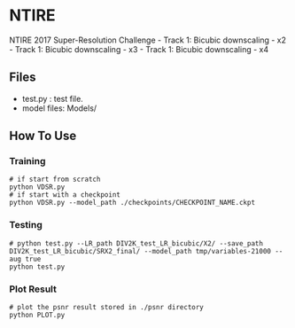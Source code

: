 # NTIRE
NTIRE 2017 Super-Resolution Challenge - Track 1: Bicubic downscaling - x2 - Track 1: Bicubic downscaling - x3 - Track 1: Bicubic downscaling - x4

## Files
- test.py : test file.
- model files: Models/

## How To Use
### Training
```shell
# if start from scratch
python VDSR.py
# if start with a checkpoint
python VDSR.py --model_path ./checkpoints/CHECKPOINT_NAME.ckpt
```
### Testing
```shell
# python test.py --LR_path DIV2K_test_LR_bicubic/X2/ --save_path DIV2K_test_LR_bicubic/SRX2_final/ --model_path tmp/variables-21000 --aug true
python test.py
```
### Plot Result
```shell
# plot the psnr result stored in ./psnr directory
python PLOT.py
```
